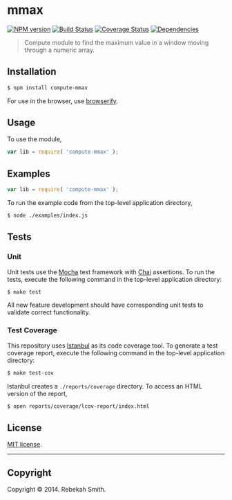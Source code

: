 mmax
===
[![NPM version][npm-image]][npm-url] [![Build Status][travis-image]][travis-url] [![Coverage Status][coveralls-image]][coveralls-url] [![Dependencies][dependencies-image]][dependencies-url]

> Compute module to find the maximum value in a window moving through a numeric array.


## Installation

``` bash
$ npm install compute-mmax
```

For use in the browser, use [browserify](https://github.com/substack/node-browserify).


## Usage

To use the module,

``` javascript
var lib = require( 'compute-mmax' );
```


## Examples

``` javascript
var lib = require( 'compute-mmax' );
```

To run the example code from the top-level application directory,

``` bash
$ node ./examples/index.js
```


## Tests

### Unit

Unit tests use the [Mocha](http://visionmedia.github.io/mocha) test framework with [Chai](http://chaijs.com) assertions. To run the tests, execute the following command in the top-level application directory:

``` bash
$ make test
```

All new feature development should have corresponding unit tests to validate correct functionality.


### Test Coverage

This repository uses [Istanbul](https://github.com/gotwarlost/istanbul) as its code coverage tool. To generate a test coverage report, execute the following command in the top-level application directory:

``` bash
$ make test-cov
```

Istanbul creates a `./reports/coverage` directory. To access an HTML version of the report,

``` bash
$ open reports/coverage/lcov-report/index.html
```


## License

[MIT license](http://opensource.org/licenses/MIT). 


---
## Copyright

Copyright &copy; 2014. Rebekah Smith.


[npm-image]: http://img.shields.io/npm/v/compute-mmax.svg
[npm-url]: https://npmjs.org/package/compute-mmax

[travis-image]: http://img.shields.io/travis/compute-io/mmax/master.svg
[travis-url]: https://travis-ci.org/compute-io/mmax

[coveralls-image]: https://img.shields.io/coveralls/compute-io/mmax/master.svg
[coveralls-url]: https://coveralls.io/r/compute-io/mmax?branch=master

[dependencies-image]: http://img.shields.io/david/compute-io/mmax.svg
[dependencies-url]: https://david-dm.org/compute-io/mmax

[dev-dependencies-image]: http://img.shields.io/david/dev/compute-io/mmax.svg
[dev-dependencies-url]: https://david-dm.org/dev/compute-io/mmax

[github-issues-image]: http://img.shields.io/github/issues/compute-io/mmax.svg
[github-issues-url]: https://github.com/compute-io/mmax/issues